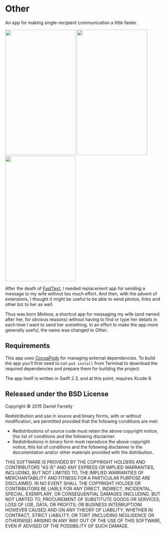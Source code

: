 # Other

An app for making single-recipient communication a little faster.

<img src="https://raw.githubusercontent.com/jellybeansoup/ios-melissa/master/Screenshots/screenshot-1.png" width="225" height="400" /> <img src="https://raw.githubusercontent.com/jellybeansoup/ios-melissa/master/Screenshots/screenshot-2.png" width="225" height="400" /> <img src="https://raw.githubusercontent.com/jellybeansoup/ios-melissa/master/Screenshots/screenshot-3.png" width="225" height="400" />

After the death of [FastText](http://www.caseyliss.com/2014/12/13/fast-text-discontinued), 
I needed replacement app for sending a message to my wife without too much effort.
And then, with the advent of extensions, I thought it might be useful to be able to
send photos, links and other biz to her as well.

Thus was born _Melissa_, a shortcut app for messaging my wife (and named after her,
for obvious reasons) without having to find or type her details in each time I want
to send her something. In an effort to make the app more generally useful, the name
was changed to _Other_.

## Requirements

This app uses [CocoaPods](https://cocoapods.org) for managing external dependencies.
To build the app you'll first need to run `pod install` from Terminal to download the
required dependencies and prepare them for building the project.

The app itself is written in Swift 2.3, and at this point, requires Xcode 8.

## Released under the BSD License

Copyright © 2015 Daniel Farrelly

Redistribution and use in source and binary forms, with or without modification,
are permitted provided that the following conditions are met:

*	Redistributions of source code must retain the above copyright notice, this list
	of conditions and the following disclaimer.
*	Redistributions in binary form must reproduce the above copyright notice, this
	list of conditions and the following disclaimer in the documentation and/or
	other materials provided with the distribution.

THIS SOFTWARE IS PROVIDED BY THE COPYRIGHT HOLDERS AND CONTRIBUTORS "AS IS" AND 
ANY EXPRESS OR IMPLIED WARRANTIES, INCLUDING, BUT NOT LIMITED TO, THE IMPLIED
WARRANTIES OF MERCHANTABILITY AND FITNESS FOR A PARTICULAR PURPOSE ARE DISCLAIMED.
IN NO EVENT SHALL THE COPYRIGHT HOLDER OR CONTRIBUTORS BE LIABLE FOR ANY DIRECT,
INDIRECT, INCIDENTAL, SPECIAL, EXEMPLARY, OR CONSEQUENTIAL DAMAGES (INCLUDING,
BUT NOT LIMITED TO, PROCUREMENT OF SUBSTITUTE GOODS OR SERVICES; LOSS OF USE,
DATA, OR PROFITS; OR BUSINESS INTERRUPTION) HOWEVER CAUSED AND ON ANY THEORY OF
LIABILITY, WHETHER IN CONTRACT, STRICT LIABILITY, OR TORT (INCLUDING NEGLIGENCE
OR OTHERWISE) ARISING IN ANY WAY OUT OF THE USE OF THIS SOFTWARE, EVEN IF
ADVISED OF THE POSSIBILITY OF SUCH DAMAGE.

